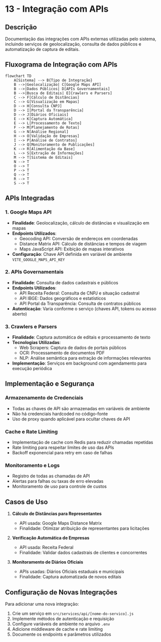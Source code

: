 # 13 - Integração com APIs

## Descrição
Documentação das integrações com APIs externas utilizadas pelo sistema, incluindo serviços de geolocalização, consulta de dados públicos e automatização de captura de editais.

## Fluxograma de Integração com APIs

```mermaid
flowchart TD
    A[Sistema] --> B{Tipo de Integração}
    B -->|Geolocalização| C[Google Maps API]
    B -->|Dados Públicos| D[APIs Governamentais]
    B -->|Busca de Editais| E[Crawlers e Parsers]
    C --> F[Cálculo de Distâncias]
    C --> G[Visualização em Mapas]
    D --> H[Consulta CNPJ]
    D --> I[Portal da Transparência]
    D --> J[Diários Oficiais]
    E --> K[Captura Automática]
    E --> L[Processamento de Texto]
    F --> M[Planejamento de Rotas]
    G --> N[Análise Regional]
    H --> O[Validação de Empresas]
    I --> P[Análise de Contratos]
    J --> Q[Monitoramento de Publicações]
    K --> R[Alimentação da Base]
    L --> S[Extração de Informações]
    M --> T[Sistema de Editais]
    N --> T
    O --> T
    P --> T
    Q --> T
    R --> T
    S --> T
```

## APIs Integradas

### 1. Google Maps API
- **Finalidade**: Geolocalização, cálculo de distâncias e visualização em mapas
- **Endpoints Utilizados**:
  - Geocoding API: Conversão de endereços em coordenadas
  - Distance Matrix API: Cálculo de distâncias e tempos de viagem
  - Maps JavaScript API: Exibição de mapas interativos
- **Configuração**: Chave API definida em variável de ambiente `VITE_GOOGLE_MAPS_API_KEY`

### 2. APIs Governamentais
- **Finalidade**: Consulta de dados cadastrais e públicos
- **Endpoints Utilizados**:
  - API Receita Federal: Consulta de CNPJ e situação cadastral
  - API IBGE: Dados geográficos e estatísticos
  - API Portal da Transparência: Consulta de contratos públicos
- **Autenticação**: Varia conforme o serviço (chaves API, tokens ou acesso aberto)

### 3. Crawlers e Parsers
- **Finalidade**: Captura automática de editais e processamento de texto
- **Tecnologias Utilizadas**:
  - Web Scrapers: Captura de dados de portais públicos
  - OCR: Processamento de documentos PDF
  - NLP: Análise semântica para extração de informações relevantes
- **Implementação**: Serviços em background com agendamento para execução periódica

## Implementação e Segurança

### Armazenamento de Credenciais
- Todas as chaves de API são armazenadas em variáveis de ambiente
- Não há credenciais hardcoded no código-fonte
- Uso de proxy quando aplicável para ocultar chaves de API

### Cache e Rate Limiting
- Implementação de cache com Redis para reduzir chamadas repetidas
- Rate limiting para respeitar limites de uso das APIs
- Backoff exponencial para retry em caso de falhas

### Monitoramento e Logs
- Registro de todas as chamadas de API
- Alertas para falhas ou taxas de erro elevadas
- Monitoramento de uso para controle de custos

## Casos de Uso

1. **Cálculo de Distâncias para Representantes**
   - API usada: Google Maps Distance Matrix
   - Finalidade: Otimizar atribuição de representantes para licitações

2. **Verificação Automática de Empresas**
   - API usada: Receita Federal
   - Finalidade: Validar dados cadastrais de clientes e concorrentes

3. **Monitoramento de Diários Oficiais**
   - APIs usadas: Diários Oficiais estaduais e municipais
   - Finalidade: Captura automatizada de novos editais

## Configuração de Novas Integrações

Para adicionar uma nova integração:

1. Crie um serviço em `src/services/api/[nome-do-servico].js`
2. Implemente métodos de autenticação e requisição
3. Configure variáveis de ambiente no arquivo `.env`
4. Adicione middleware de cache e rate limiting
5. Documente os endpoints e parâmetros utilizados
